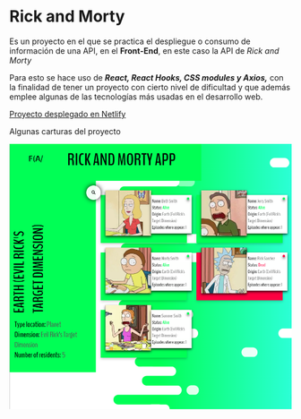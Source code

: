 # Rick and Morty

Es un proyecto en el que se practica el despliegue o consumo de información de una API, en el **Front-End**, en este caso la API de _Rick and Morty_

Para esto se hace uso de **_React, React Hooks, CSS modules y Axios,_** con la finalidad de tener un proyecto con cierto nivel de dificultad y que además emplee algunas de las tecnologías más usadas en el desarrollo web.

[Proyecto desplegado en Netlify](https://flav-rickandmorty-app.netlify.app/)

Algunas carturas del proyecto

![vistaStart](./src/img/rickAndMorty.PNG)
